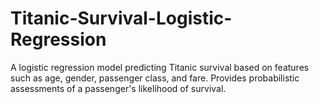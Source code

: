 # Titanic-Survival-Logistic-Regression
A logistic regression model predicting Titanic survival based on features such as age, gender, passenger class, and fare. Provides probabilistic assessments of a passenger's likelihood of survival.
